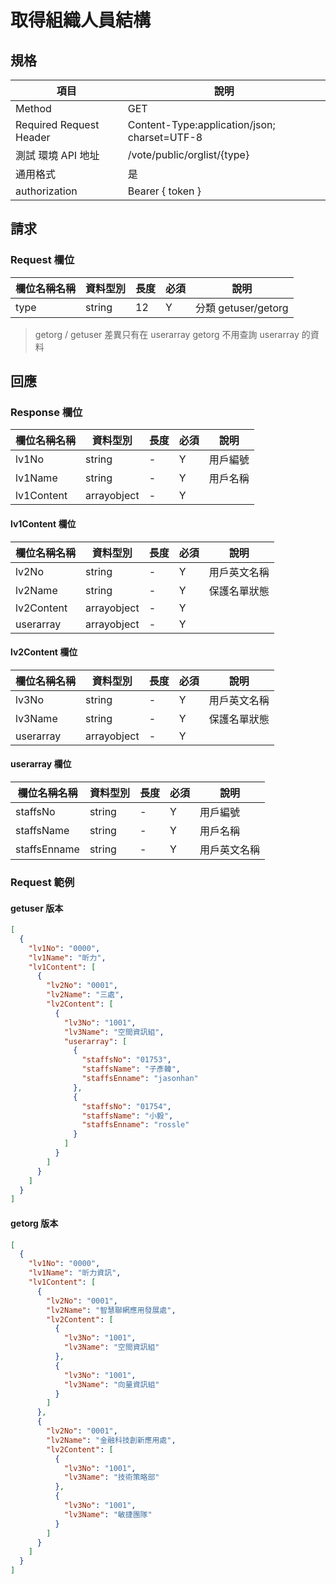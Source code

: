 # 取得組織人員結構

## 規格

| 項目                    | 說明                                         |
| ----------------------- | -------------------------------------------- |
| Method                  | GET                                          |
| Required Request Header | Content-Type:application/json; charset=UTF-8 |
| 測試 環境 API 地址      | /vote/public/orglist/{type}                  |
| 通用格式                | 是                                           |
| authorization           | Bearer { token }                             |

## 請求

### Request 欄位

| 欄位名稱名稱 | 資料型別 | 長度 | 必須 | 說明                |
| ------------ | -------- | ---- | ---- | ------------------- |
| type         | string   | 12   | Y    | 分類 getuser/getorg |

> getorg / getuser 差異只有在 userarray
> getorg 不用查詢 userarray 的資料

## 回應

### Response 欄位

| 欄位名稱名稱 | 資料型別    | 長度 | 必須 | 說明     |
| ------------ | ----------- | ---- | ---- | -------- |
| lv1No        | string      | -    | Y    | 用戶編號 |
| lv1Name      | string      | -    | Y    | 用戶名稱 |
| lv1Content   | arrayobject | -    | Y    |

#### lv1Content 欄位

| 欄位名稱名稱 | 資料型別    | 長度 | 必須 | 說明         |
| ------------ | ----------- | ---- | ---- | ------------ |
| lv2No        | string      | -    | Y    | 用戶英文名稱 |
| lv2Name      | string      | -    | Y    | 保護名單狀態 |
| lv2Content   | arrayobject | -    | Y    |
| userarray    | arrayobject | -    | Y    |              |

#### lv2Content 欄位

| 欄位名稱名稱 | 資料型別    | 長度 | 必須 | 說明         |
| ------------ | ----------- | ---- | ---- | ------------ |
| lv3No        | string      | -    | Y    | 用戶英文名稱 |
| lv3Name      | string      | -    | Y    | 保護名單狀態 |
| userarray    | arrayobject | -    | Y    |              |

#### userarray 欄位

| 欄位名稱名稱 | 資料型別 | 長度 | 必須 | 說明         |
| ------------ | -------- | ---- | ---- | ------------ |
| staffsNo     | string   | -    | Y    | 用戶編號     |
| staffsName   | string   | -    | Y    | 用戶名稱     |
| staffsEnname | string   | -    | Y    | 用戶英文名稱 |

### Request 範例

#### getuser 版本

```json
[
  {
    "lv1No": "0000",
    "lv1Name": "昕力",
    "lv1Content": [
      {
        "lv2No": "0001",
        "lv2Name": "三處",
        "lv2Content": [
          {
            "lv3No": "1001",
            "lv3Name": "空間資訊組",
            "userarray": [
              {
                "staffsNo": "01753",
                "staffsName": "子彥韓",
                "staffsEnname": "jasonhan"
              },
              {
                "staffsNo": "01754",
                "staffsName": "小毅",
                "staffsEnname": "rossle"
              }
            ]
          }
        ]
      }
    ]
  }
]
```

#### getorg 版本

```json
[
  {
    "lv1No": "0000",
    "lv1Name": "昕力資訊",
    "lv1Content": [
      {
        "lv2No": "0001",
        "lv2Name": "智慧聯網應用發展處",
        "lv2Content": [
          {
            "lv3No": "1001",
            "lv3Name": "空間資訊組"
          },
          {
            "lv3No": "1001",
            "lv3Name": "向量資訊組"
          }
        ]
      },
      {
        "lv2No": "0001",
        "lv2Name": "金融科技創新應用處",
        "lv2Content": [
          {
            "lv3No": "1001",
            "lv3Name": "技術策略部"
          },
          {
            "lv3No": "1001",
            "lv3Name": "敏捷團隊"
          }
        ]
      }
    ]
  }
]
```
